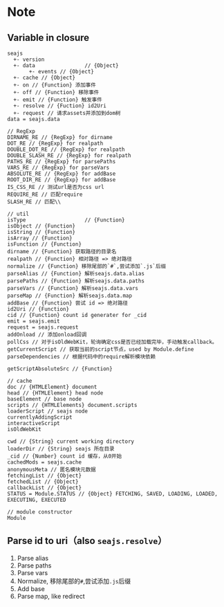 # Note
## Variable in closure
	seajs
	  +- version
	  +- data                // {Object}
	       +- events // {Object}
	  +- cache // {Object}
	  +- on // {Function} 添加事件
	  +- off // {Function} 移除事件
	  +- emit // {Function} 触发事件
	  +- resolve // {Fuction} id2Uri
	  +- request // 请求assets并添加到dom树
	data = seajs.data
	
	// RegExp
	DIRNAME_RE // {RegExp} for dirname
	DOT_RE // {RegExp} for realpath
	DOUBLE_DOT_RE // {RegExp} for realpath
	DOUBLE_SLASH_RE // {RegExp} for realpath
	PATHS_RE // {RegExp} for parsePaths
	VARS_RE // {RegExp} for parseVars
	ABSOLUTE_RE // {RegExp} for addBase
	ROOT_DIR_RE // {RegExp} for addBase
	IS_CSS_RE // 测试url是否为css url
	REQUIRE_RE // 匹配require
	SLASH_RE // 匹配\\
	
	// util
	isType                   // {Function}
	isObject // {Function}
	isString // {Function}
	isArray // {Function}
	isFunction // {Function}
	dirname // {Function} 获取路径的目录名
	realpath // {Function} 相对路径 => 绝对路径
	normalize // {Function} 移除尾部的`#`,尝试添加`.js`后缀
	parseAlias // {Function} 解析seajs.data.alias
	parsePaths // {Function} 解析seajs.data.paths
	parseVars // {Function} 解析seajs.data.vars
	parseMap // {Function} 解析seajs.data.map
	addBase // {Function} 尝试 id => 绝对路径
	id2Uri // {Function}
	cid // {Function} count id generater for _cid
	emit = seajs.emit
	request = seajs.request
	addOnload // 添加onload回调
	pollCss // 对于isOldWebKit，轮询确定css是否已经加载完毕，手动触发callback。
	getCurrentScript // 获取当前的script节点，used by Module.define
	parseDependencies // 根据代码中的require解析模块依赖
	
	getScriptAbsoluteSrc // {Function}
	
	// cache
	doc // {HTMLElement} document
	head // {HTMLElement} head node
	baseElement // base node
	scripts // {HTMLElements} document.scripts
	loaderScript // seajs node
	currentlyAddingScript
	interactiveScript
	isOldWebKit
	
	cwd // {String} current working directory
	loaderDir // {String} seajs 所在目录
	_cid // {Number} count id 缓存，从0开始
	cachedMods = seajs.cache
	anonymousMeta // 匿名模块元数据
	fetchingList // {Object}
	fetchedList // {Object}
	callbackList // {Object}
	STATUS = Module.STATUS // {Object} FETCHING, SAVED, LOADING, LOADED, EXECUTING, EXECUTED
	
	// module constructor
	Module
	

## Parse id to uri（also `seajs.resolve`）
1. Parse alias
2. Parse paths
3. Parse vars
4. Normalize, 移除尾部的`#`,尝试添加`.js`后缀
5. Add base
6. Parse map, like redirect